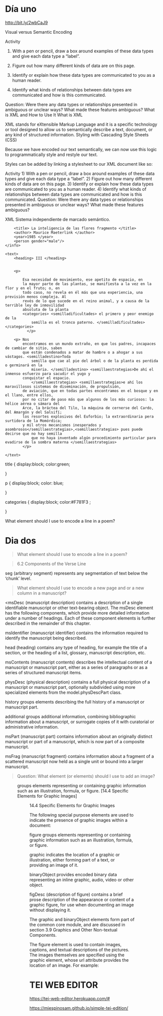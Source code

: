 # Día uno

http://bit.ly/2wbCaJ9

Visual versus Semantic Encoding


Activity

1) With a pen or pencil, draw a box around examples of these data types and give each data type a “label”.

2) Figure out how many different kinds of data are on this page.

3) Identify or explain how these data types are communicated to you as a human reader.

4) Identify what kinds of relationships between data types are communicated and how is this communicated.

Question: Were there any data types or relationships presented in ambiguous or unclear ways? What made these features ambiguous?
What is XML and How to Use It
What is XML

XML stands for eXtensible Markup Language and it is a specific technology or tool designed to allow us to semantically describe a text, document, or any kind of structured information.
Styling with Cascading Style Sheets (CSS)

Because we have encoded our text semantically, we can now use this logic to programmatically style and restyle our text.

Styles can be added by linking a stylesheet to our XML document like so:

<?xml-stylesheet type="text/css" href="mystyles.css"?>
Activity 1) With a pen or pencil, draw a box around examples of these data types and give each data type a “label”. 2) Figure out how many different kinds of data are on this page. 3) Identify or explain how these data types are communicated to you as a human reader. 4) Identify what kinds of relationships between data types are communicated and how is this communicated. Question: Were there any data types or relationships presented in ambiguous or unclear ways? What made these features ambiguous?

XML Sistema independiente de marcado semántico.


<?xml version="1.0" encoding="UTF-8"?>
<?xml-stylesheet type="text/css" href="juana.css"?>

<Essay>
    <info>

        <title> La inteligencia de las flores fragmento </title>
        <author> Maurice Maeterlink </author>
        <year>1985 </year>
        <person gender="male"/>
    </info>

    <text>
        <heading> III </heading> 
    
     
        <p>   
            
            Esa necesidad de movimiento, ese apetito de espacio, en
            la mayor parte de las plantas, se manifiesta a la vez en la flor y en el fruto; o, en
            todo caso, no revela en él más que una experiencia, una previsión menos compleja. Al
            revés de lo que sucede en el reino animal, y a causa de la terrible ley de inmovilidad
            absoluta de la planta
            <categories> <semilladificultades> el primero y peor enemigo de la
                semilla es el tronco paterno. </semilladificultades> </categories>
              </p>
        
        <p> Nos
            encontramos en un mundo extraño, en que los padres, incapaces de cambiar de sitio, saben
            que están condenados a matar de hambre o a ahogar a sus vástagos. <semilladestino>Toda
                semilla que cae al pie del árbol o de la planta es perdida o germinará en la
                miseria. </semilladestino> <semillaestrategias>De ahí el inmenso esfuerzo para sacudir el yugo y
            conquistar el espacio.
                </semillaestrategias> <semillaestrategias>e ahí los maravillosos sistemas de diseminación, de propulsión,
            de aviación, que en todas partes encontramos en el bosque y en el llano, entre ellos,
            por no citar de paso más que algunos de los más curiosos: la hélice aérea o sámara del
            Arce, la bráctea del Tilo, la máquina de cernerse del Cardo, del Amargón y del Salsifí;
            los resortes explosivos del Euforbio; la extraordinaria pera surtidora de la Momórdica;
            y mil otros mecanismos inesperados y asombrosos</semillaestrategias>,<semillaestrategias> pues puede decirse que no hay semilla
                que no haya inventado algún procedimiento particular para evadirse de la sombra materna </semillaestrategias>
            </p>
        
    </text>
</Essay>



title {
    display:block; color:green;
    
}

p { 
display:block; color: blue; 

}

categories {
    display:block; color:#F781F3 ;
    
}

 What element should I use to encode a line in a poem?
 
 
# Dia dos

>What element should I use to encode a line in a poem?

> 6.2 Components of the Verse Line

seg (arbitrary segment) represents any segmentation of text below the ‘chunk’ level.

>What element should I use to encode a new page and or a new column in a manuscript?

<msDesc (manuscript description) contains a description of a single identifiable manuscript or other text-bearing object.
The msDesc element has the following components, which provide more detailed information under a number of headings. Each of these component elements is further described in the remainder of this chapter.

msIdentifier (manuscript identifier) contains the information required to identify the manuscript being described.

head (heading) contains any type of heading, for example the title of a section, or the heading of a list, glossary, manuscript description, etc.

msContents (manuscript contents) describes the intellectual content of a manuscript or manuscript part, either as a series of paragraphs or as a series of structured manuscript items.

physDesc (physical description) contains a full physical description of a manuscript or manuscript part, optionally subdivided using more specialized elements from the model.physDescPart class.

history groups elements describing the full history of a manuscript or manuscript part.

additional groups additional information, combining bibliographic information about a manuscript, or surrogate copies of it with curatorial or administrative information.

msPart (manuscript part) contains information about an originally distinct manuscript or part of a manuscript, which is now part of a composite manuscript.

msFrag (manuscript fragment) contains information about a fragment of a scattered manuscript now held as a single unit or bound into a larger manuscript.


 >Question: What element (or elements) should I use to add an image?

<figure> groups elements representing or containing graphic information such as an illustration, formula, or figure. [14.4 Specific Elements for Graphic Images]
<figure>

14.4 Specific Elements for Graphic Images

The following special purpose elements are used to indicate the presence of graphic images within a document:

figure groups elements representing or containing graphic information such as an illustration, formula, or figure.

graphic indicates the location of a graphic or illustration, either forming part of a text, or providing an image of it.

binaryObject provides encoded binary data representing an inline graphic, audio, video or other object.

figDesc (description of figure) contains a brief prose description of the appearance or content of a graphic figure, for use when documenting an image without displaying it.

The graphic and binaryObject elements form part of the common core module, and are discussed in section 3.9 Graphics and Other Non-textual Components.

The figure element is used to contain images, captions, and textual descriptions of the pictures. The images themselves are specified using the graphic element, whose url attribute provides the location of an image. For example:

# TEI WEB EDITOR

https://tei-web-editor.herokuapp.com/#

https://mjespinosam.github.io/simple-tei-edition/
